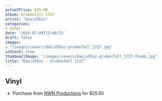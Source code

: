 ```yaml
---
actualPrice: $25.00
album: Grubenfall 1727
artist: "Dau\xFEuz"
categories:
- Vinyl
date: '2024-07-09T13:40:51'
draft: false
images:
- "/images/covers/dau\xFEuz-grubenfall_1727.jpg"
inStock: true
thumbnailImage: "/images/covers/dau\xFEuz-grubenfall_1727-thumb.jpg"
title: "Dau\xFEuz - Grubenfall 1727"
---
```


## Vinyl
* Purchase from [NWN Productions](http://shop.nwnprod.com/index.php?route=product/product&path=75&product_id=51593&sort=pd.name&order=ASC) for $25.00
